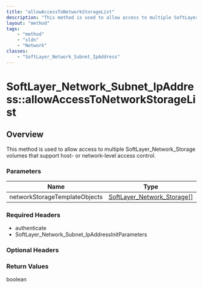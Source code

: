 ```yaml
---
title: "allowAccessToNetworkStorageList"
description: "This method is used to allow access to multiple SoftLayer_Network_Storage volumes that support host- or network-level ac... "
layout: "method"
tags:
    - "method"
    - "sldn"
    - "Network"
classes:
    - "SoftLayer_Network_Subnet_IpAddress"
---
```

# SoftLayer_Network_Subnet_IpAddress::allowAccessToNetworkStorageList
## Overview 
This method is used to allow access to multiple SoftLayer_Network_Storage volumes that support host- or network-level access control. 

### Parameters 
|Name | Type | Description |
| --- | --- | --- |
|networkStorageTemplateObjects| <a href='/reference/datatypes/SoftLayer_Network_Storage'>SoftLayer_Network_Storage[] </a>| |


### Required Headers
* authenticate
* SoftLayer_Network_Subnet_IpAddressInitParameters

### Optional Headers

### Return Values
boolean
